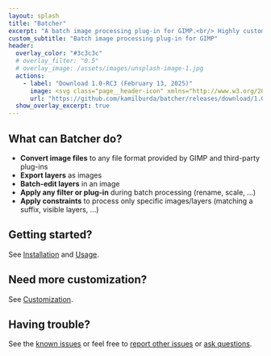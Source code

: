 ```yaml
---
layout: splash
title: "Batcher"
excerpt: "A batch image processing plug-in for GIMP.<br/> Highly customizable, too."
custom_subtitle: "Batch image processing plug-in for GIMP"
header:
  overlay_color: "#3c3c3c"
  # overlay_filter: "0.5"
  # overlay_image: /assets/images/unsplash-image-1.jpg
  actions:
    - label: "Download 1.0-RC3 (February 13, 2025)"
      image: <svg class="page__header-icon" xmlns="http://www.w3.org/2000/svg" viewBox="0 0 512 512"><!--!Font Awesome Free 6.7.2 by @fontawesome - https://fontawesome.com License - https://fontawesome.com/license/free Copyright 2025 Fonticons, Inc.--><path d="M288 32c0-17.7-14.3-32-32-32s-32 14.3-32 32l0 242.7-73.4-73.4c-12.5-12.5-32.8-12.5-45.3 0s-12.5 32.8 0 45.3l128 128c12.5 12.5 32.8 12.5 45.3 0l128-128c12.5-12.5 12.5-32.8 0-45.3s-32.8-12.5-45.3 0L288 274.7 288 32zM64 352c-35.3 0-64 28.7-64 64l0 32c0 35.3 28.7 64 64 64l384 0c35.3 0 64-28.7 64-64l0-32c0-35.3-28.7-64-64-64l-101.5 0-45.3 45.3c-25 25-65.5 25-90.5 0L165.5 352 64 352zm368 56a24 24 0 1 1 0 48 24 24 0 1 1 0-48z"/></svg>
      url: "https://github.com/kamilburda/batcher/releases/download/1.0-RC3/batcher-1.0-RC3.zip"
  show_overlay_excerpt: true
---
```


## What can Batcher do?

* **Convert image files** to any file format provided by GIMP and third-party plug-ins
* **Export layers** as images
* **Batch-edit layers** in an image
* **Apply any filter or plug-in** during batch processing (rename, scale, ...)
* **Apply constraints** to process only specific images/layers (matching a suffix, visible layers, ...)


## Getting started?

See [Installation](docs/installation) and [Usage](docs/usage).


## Need more customization?

See [Customization](docs/customization).


## Having trouble?

See the [known issues](docs/known-issues) or feel free to [report other issues](https://github.com/kamilburda/batcher/issues) or [ask questions](https://github.com/kamilburda/batcher/discussions).
